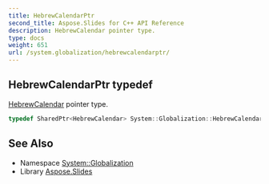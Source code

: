 ```yaml
---
title: HebrewCalendarPtr
second_title: Aspose.Slides for C++ API Reference
description: HebrewCalendar pointer type.
type: docs
weight: 651
url: /system.globalization/hebrewcalendarptr/
---
```

## HebrewCalendarPtr typedef


[HebrewCalendar](../hebrewcalendar/) pointer type.

```cpp
typedef SharedPtr<HebrewCalendar> System::Globalization::HebrewCalendarPtr
```

## See Also

* Namespace [System::Globalization](../)
* Library [Aspose.Slides](../../)
